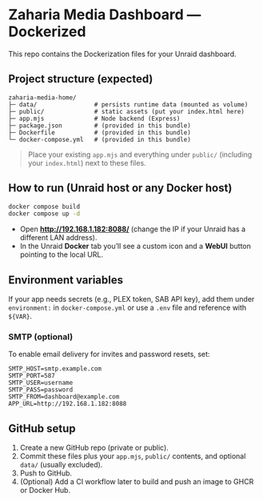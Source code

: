 # Zaharia Media Dashboard — Dockerized

This repo contains the Dockerization files for your Unraid dashboard.

## Project structure (expected)
```
zaharia-media-home/
├─ data/                # persists runtime data (mounted as volume)
├─ public/              # static assets (put your index.html here)
├─ app.mjs              # Node backend (Express)
├─ package.json         # (provided in this bundle)
├─ Dockerfile           # (provided in this bundle)
└─ docker-compose.yml   # (provided in this bundle)
```

> Place your existing `app.mjs` and everything under `public/` (including your `index.html`) next to these files.

## How to run (Unraid host or any Docker host)
```bash
docker compose build
docker compose up -d
```

- Open **http://192.168.1.182:8088/** (change the IP if your Unraid has a different LAN address).
- In the Unraid **Docker** tab you’ll see a custom icon and a **WebUI** button pointing to the local URL.

## Environment variables
If your app needs secrets (e.g., PLEX token, SAB API key), add them under `environment:` in `docker-compose.yml` or use a `.env` file and reference with `${VAR}`.

### SMTP (optional)
To enable email delivery for invites and password resets, set:

```
SMTP_HOST=smtp.example.com
SMTP_PORT=587
SMTP_USER=username
SMTP_PASS=password
SMTP_FROM=dashboard@example.com
APP_URL=http://192.168.1.182:8088
```

## GitHub setup
1. Create a new GitHub repo (private or public).
2. Commit these files plus your `app.mjs`, `public/` contents, and optional `data/` (usually excluded).
3. Push to GitHub.
4. (Optional) Add a CI workflow later to build and push an image to GHCR or Docker Hub.
```

